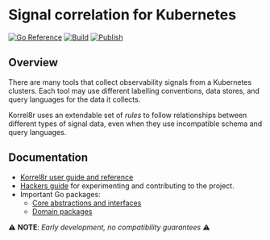 # Signal correlation for Kubernetes

[![Go Reference](https://pkg.go.dev/badge/github.com/korrel8r/korrel8r.svg)](https://pkg.go.dev/github.com/korrel8r/korrel8r)
[![Build](https://github.com/korrel8r/korrel8r/actions/workflows/build.yml/badge.svg)](https://github.com/korrel8r/korrel8r/actions/workflows/build.yml)
[![Publish](https://github.com/korrel8r/korrel8r/actions/workflows/publish.yml/badge.svg)](https://github.com/korrel8r/korrel8r/actions/workflows/publish.yml)

## Overview

There are many tools that collect observability signals from a Kubernetes clusters.
Each tool may use different labelling conventions, data stores, and query languages for the data it collects. 

Korrel8r uses an extendable set of _rules_ to follow relationships between different types of signal data,
even when they use incompatible schema and query languages.

## Documentation

- [Korrel8r user guide and reference](https://korrel8r.github.io/korrel8r)
- [Hackers guide](./doc/HACKING.adoc) for experimenting and contributing to the project.
- Important Go packages:
  - [Core abstractions and interfaces](https://pkg.go.dev/github.com/korrel8r/korrel8r/pkg/korrel8r)
  - [Domain packages](https://pkg.go.dev/github.com/korrel8r/korrel8r/pkg/domains)

⚠️ **NOTE**: _Early development, no compatibility guarantees_ ⚠️

<!-- ❗NOTE❗ All documentation on this site uses asciidoc, exccept for this README. -->
<!-- This README is markdown to display properly on pkg.go.dev, for Go package documentation. -->

